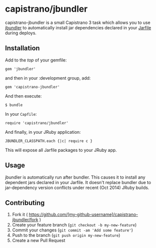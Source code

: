 # capistrano/jbundler

capistrano-jbundler is a small Capistrano 3 task which allows you to use [jbundler](https://github.com/mkristian/jbundler) to automatically
install jar dependencies declared in your [Jarfile](https://github.com/torquebox/maven-tools/wiki/Jarfile) during deploys.

## Installation

Add to the *top* of your gemfile:

    gem 'jbundler'

and then in your :development group, add:

    gem 'capistrano-jbundler'

And then execute:

    $ bundle

In your `Capfile`:

    require 'capistrano/jbundler'

And finally, in your JRuby application:

    JBUNDLER_CLASSPATH.each {|c| require c }

This will expose all Jarfile packages to your JRuby app.

## Usage

jbundler is automatically run after bundler. This causes it to install any dependent jars declared
in your Jarfile. It doesn't replace bundler due to jar-dependency version conflicts under recent
(Oct 2014) JRuby builds.

## Contributing

1. Fork it ( https://github.com/[my-github-username]/capistrano-jbundler/fork )
2. Create your feature branch (`git checkout -b my-new-feature`)
3. Commit your changes (`git commit -am 'Add some feature'`)
4. Push to the branch (`git push origin my-new-feature`)
5. Create a new Pull Request
